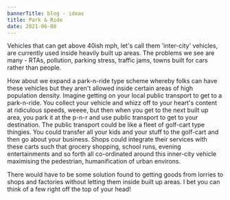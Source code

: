 ```yaml
---
bannerTitle: blog - ideas
title: Park & Ride
date: 2021-06-08
---
```


Vehicles that can get above 40ish mph, let's call them 'inter-city' vehicles, are currently used inside heavily built up areas. The problems we see are many - RTAs, pollution, parking stress, traffic jams, towns built for cars rather than people.  

How about we expand a park-n-ride type scheme whereby folks can have these vehicles but they aren't allowed inside certain areas of high population density. Imagine getting on your local public transport to get to a park-n-ride. You collect your vehicle and whizz off to your heart's content at ridiculous speeds, weeee, but then when you get to the next built up area, you park it at the p-n-r and use public transport to get to your destination. The public transport could be like a fleet of golf-cart type thingies. You could transfer all your kids and your stuff to the golf-cart and then go about your business. Shops could integrate their services with these carts such that grocery shopping, school runs, evening entertainments and so forth all co-ordinated around this inner-city vehicle maximising the pedestrian, humanification of urban environs.  

There would have to be some solution found to getting goods from lorries to shops and factories without letting them inside built up areas. I bet you can think of a few right off the top of your head!
